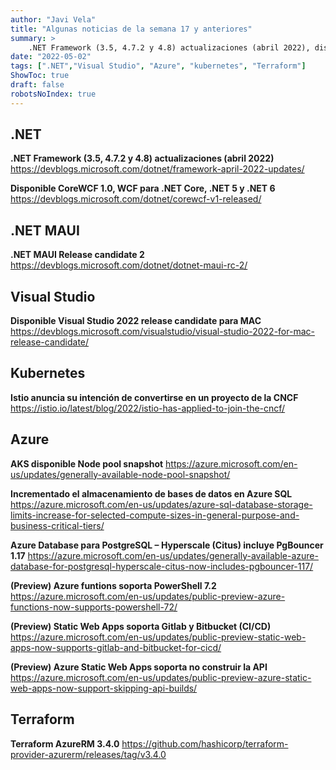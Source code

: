 ```yaml
---
author: "Javi Vela"
title: "Algunas noticias de la semana 17 y anteriores"
summary: >
    .NET Framework (3.5, 4.7.2 y 4.8) actualizaciones (abril 2022), disponible CoreWCF 1.0, WCF para .NET Core, .NET 5 y .NET 6, .NET MAUI Release candidate 2, disponible Visual Studio 2022 release candidate para MAC,Istio anuncia su intención de convertirse en un proyecto de la CNCF, AKS disponible Node pool snapshot,...
date: "2022-05-02"
tags: [".NET","Visual Studio", "Azure", "kubernetes", "Terraform"]
ShowToc: true
draft: false
robotsNoIndex: true
---
```

## .NET
**.NET Framework (3.5, 4.7.2 y 4.8) actualizaciones (abril 2022)**
https://devblogs.microsoft.com/dotnet/framework-april-2022-updates/
<br/>
<!-- #dotnetframework #updates -->

**Disponible CoreWCF 1.0, WCF para .NET Core, .NET 5 y .NET 6**
https://devblogs.microsoft.com/dotnet/corewcf-v1-released/
<br/>
<!-- #dotnet #csharp #corewcf #wcf -->

## .NET MAUI 
**.NET MAUI Release candidate 2**
https://devblogs.microsoft.com/dotnet/dotnet-maui-rc-2/
<br/>
<!-- #dotnet #maui #releasecandidate -->

## Visual Studio
**Disponible Visual Studio 2022 release candidate para MAC**
https://devblogs.microsoft.com/visualstudio/visual-studio-2022-for-mac-release-candidate/
<br/>
<!-- #visualstudio #mac #releasecandidate --> 

## Kubernetes
**Istio anuncia su intención de convertirse en un proyecto de la CNCF**
https://istio.io/latest/blog/2022/istio-has-applied-to-join-the-cncf/
<br/>
<!-- #kubernetes #istio #CNCF -->

## Azure
**AKS disponible Node pool snapshot**
https://azure.microsoft.com/en-us/updates/generally-available-node-pool-snapshot/
<br/>
<!-- #azure #AKS #nodepool #snapshot -->

**Incrementado el almacenamiento de bases de datos en Azure SQL**
https://azure.microsoft.com/en-us/updates/azure-sql-database-storage-limits-increase-for-selected-compute-sizes-in-general-purpose-and-business-critical-tiers/
<br/>
<!-- #azure #azuresql #storage -->

**Azure Database para PostgreSQL – Hyperscale (Citus) incluye PgBouncer 1.17**
https://azure.microsoft.com/en-us/updates/generally-available-azure-database-for-postgresql-hyperscale-citus-now-includes-pgbouncer-117/
<br/>
<!-- #azure #postgresql #pgbouncer #citus -->

**(Preview) Azure funtions soporta PowerShell 7.2**
https://azure.microsoft.com/en-us/updates/public-preview-azure-functions-now-supports-powershell-72/
<br/>
<!-- #azure #functions #preview #powershell -->

**(Preview) Static Web Apps soporta Gitlab y Bitbucket (CI/CD)**
https://azure.microsoft.com/en-us/updates/public-preview-static-web-apps-now-supports-gitlab-and-bitbucket-for-cicd/
<br/>
<!-- #azure #staticwebapps #preview #gitlab #bitbucket -->

**(Preview) Azure Static Web Apps soporta no construir la API**
https://azure.microsoft.com/en-us/updates/public-preview-azure-static-web-apps-now-support-skipping-api-builds/
<br/>
<!-- #azure #staticwebapps #preview #skipapi -->

## Terraform
**Terraform AzureRM 3.4.0**
https://github.com/hashicorp/terraform-provider-azurerm/releases/tag/v3.4.0
<br/>
<!-- #terraform #azure #release -->